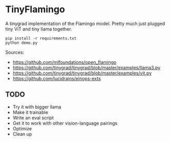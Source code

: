 # TinyFlamingo

A tinygrad implementation of the Flamingo model. Pretty much just plugged tiny ViT and tiny llama together.

```
pip install -r requirements.txt
python demo.py
```

Sources:
- https://github.com/mlfoundations/open_flamingo
- https://github.com/tinygrad/tinygrad/blob/master/examples/llama3.py
- https://github.com/tinygrad/tinygrad/blob/master/examples/vit.py
- https://github.com/lucidrains/einops-exts

## TODO
* Try it with bigger llama
* Make it trainable
* Write an eval script
* Get it to work with other vision-language pairings
* Optimize
* Clean up